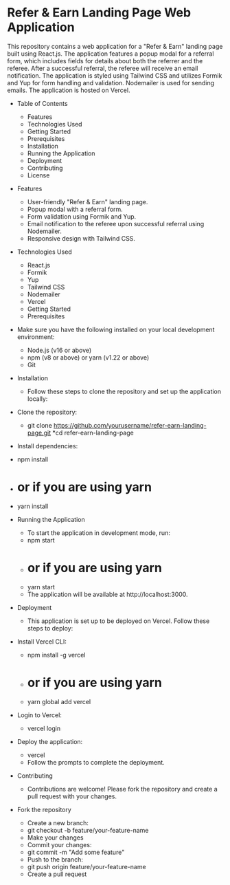 # Refer & Earn Landing Page Web Application

This repository contains a web application for a "Refer & Earn" landing page built using React.js. The application features a popup modal for a referral form, which includes fields for details about both the referrer and the referee. After a successful referral, the referee will receive an email notification. The application is styled using Tailwind CSS and utilizes Formik and Yup for form handling and validation. Nodemailer is used for sending emails. The application is hosted on Vercel.

- Table of Contents
  * Features
  * Technologies Used
  * Getting Started
  * Prerequisites
  * Installation
  * Running the Application
  * Deployment
  * Contributing
  * License

- Features
  * User-friendly "Refer & Earn" landing page.
  * Popup modal with a referral form.
  * Form validation using Formik and Yup.
  * Email notification to the referee upon successful referral using Nodemailer.
  * Responsive design with Tailwind CSS.
  
- Technologies Used
  * React.js
  * Formik
  * Yup
  * Tailwind CSS
  * Nodemailer
  * Vercel
  * Getting Started
  * Prerequisites
  
- Make sure you have the following installed on your local development environment:
  * Node.js (v16 or above)
  * npm (v8 or above) or yarn (v1.22 or above)
  * Git
  
- Installation
  * Follow these steps to clone the repository and set up the application locally:

- Clone the repository:
  * git clone https://github.com/yourusername/refer-earn-landing-page.git
  *cd refer-earn-landing-page

- Install dependencies: 
 * npm install
 * # or if you are using yarn
 * yarn install

- Running the Application
  * To start the application in development mode, run:
  * npm start
  * # or if you are using yarn
  * yarn start
  * The application will be available at http://localhost:3000.

- Deployment
  * This application is set up to be deployed on Vercel. Follow these steps to deploy:

- Install Vercel CLI:
  * npm install -g vercel
  * # or if you are using yarn
  * yarn global add vercel
    
- Login to Vercel:
  * vercel login
    
- Deploy the application:
  * vercel
  * Follow the prompts to complete the deployment.

- Contributing
  * Contributions are welcome! Please fork the repository and create a pull request with your changes.

- Fork the repository
  * Create a new branch:
  * git checkout -b feature/your-feature-name
  * Make your changes
  * Commit your changes:
  * git commit -m "Add some feature"
  * Push to the branch:
  * git push origin feature/your-feature-name
  * Create a pull request

